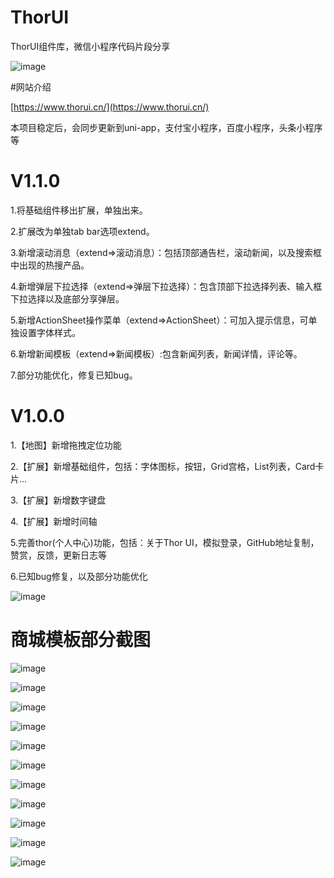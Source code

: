 # ThorUI
ThorUI组件库，微信小程序代码片段分享

![image](https://thorui.cn/img/applets.jpg)

#网站介绍

[https://www.thorui.cn/](https://www.thorui.cn/)


本项目稳定后，会同步更新到uni-app，支付宝小程序，百度小程序，头条小程序等

# V1.1.0
1.将基础组件移出扩展，单独出来。

2.扩展改为单独tab bar选项extend。

3.新增滚动消息（extend=>滚动消息）：包括顶部通告栏，滚动新闻，以及搜索框中出现的热搜产品。

4.新增弹层下拉选择（extend=>弹层下拉选择）：包含顶部下拉选择列表、输入框下拉选择以及底部分享弹层。

5.新增ActionSheet操作菜单（extend=>ActionSheet）：可加入提示信息，可单独设置字体样式。

6.新增新闻模板（extend=>新闻模板）:包含新闻列表，新闻详情，评论等。

7.部分功能优化，修复已知bug。

# V1.0.0
1.【地图】新增拖拽定位功能

2.【扩展】新增基础组件，包括：字体图标，按钮，Grid宫格，List列表，Card卡片...

3.【扩展】新增数字键盘

4.【扩展】新增时间轴

5.完善thor(个人中心)功能，包括：关于Thor UI，模拟登录，GitHub地址复制，赞赏，反馈，更新日志等

6.已知bug修复，以及部分功能优化


![image](https://thorui.cn/img/reward_small.jpg)


#  商城模板部分截图


![image](https://thorui.cn/img/mall/1.png)

![image](https://thorui.cn/img/mall/2.png)

![image](https://thorui.cn/img/mall/3.png)

![image](https://thorui.cn/img/mall/4.png)

![image](https://thorui.cn/img/mall/5.png)

![image](https://thorui.cn/img/mall/6.png)

![image](https://thorui.cn/img/mall/7.png)

![image](https://thorui.cn/img/mall/8.png)

![image](https://thorui.cn/img/mall/9.png)

![image](https://thorui.cn/img/mall/10.png)



![image](https://thorui.cn/img/reward_small.jpg)
